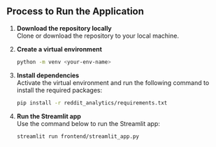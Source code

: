 
## Process to Run the Application

1. **Download the repository locally**  
   Clone or download the repository to your local machine.

2. **Create a virtual environment**  
   ```bash
   python -m venv <your-env-name>
   ```

3. **Install dependencies**  
   Activate the virtual environment and run the following command to install the required packages:  
   ```bash
   pip install -r reddit_analytics/requirements.txt
   ```

4. **Run the Streamlit app**  
   Use the command below to run the Streamlit app:  
   ```bash
   streamlit run frontend/streamlit_app.py
   ```
